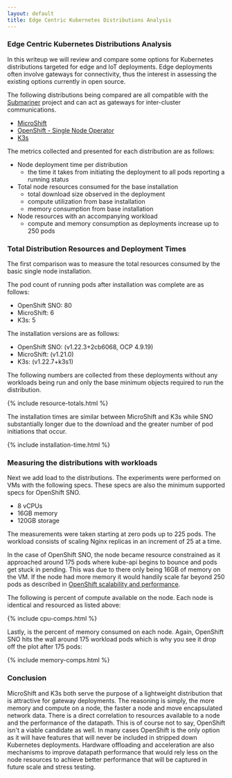 ```yaml
---
layout: default
title: Edge Centric Kubernetes Distributions Analysis
---
```


### Edge Centric Kubernetes Distributions Analysis

In this writeup we will review and compare some options for Kubernetes 
distributions targeted for edge and IoT deployments. Edge deployments 
often involve gateways for connectivity, thus the interest in assessing
the existing options currently in open source. 

The following distributions being compared are all compatible with the 
[Submariner](https://submariner.io) project and can act as gateways for 
inter-cluster communications.

- [MicroShift](https://microshift.io)
- [OpenShift - Single Node Operator](https://www.redhat.com/en/blog/meet-single-node-openshift-our-smallest-openshift-footprint-edge-architectures)
- [K3s](https://k3s.io)

The metrics collected and presented for each distribution are as follows: 
- Node deployment time per distribution
  - the time it takes from initiating the deployment to all pods reporting a running status
- Total node resources consumed for the base installation
  - total download size observed in the deployment
  - compute utilization from base installation
  - memory consumption from base installation
- Node resources with an accompanying workload
  - compute and memory consumption as deployments increase up to 250 pods

### Total Distribution Resources and Deployment Times

The first comparison was to measure the total resources consumed by the 
basic single node installation. 

The pod count of running pods after installation was complete are as follows:

- OpenShift SNO: 80
- MicroShift: 6
- K3s: 5

The installation versions are as follows:

- OpenShift SNO: (v1.22.3+2cb6068, OCP 4.9.19)
- MicroShift: (v1.21.0)
- K3s: (v1.22.7+k3s1)

The following numbers are collected from these deployments without any 
workloads being run and only the base minimum objects required to run 
the distribution.

{% include resource-totals.html %}

The installation times are similar between MicroShift and K3s while SNO
substantially longer due to the download and the greater number of pod 
initiations that occur.

{% include installation-time.html %}

### Measuring the distributions with workloads

Next we add load to the distributions. The experiments were performed 
on VMs with the following specs. These specs are also the minimum 
supported specs for OpenShift SNO.

- 8 vCPUs
- 16GB memory
- 120GB storage

The measurements were taken starting at zero pods up to 225 pods. The
workload consists of scaling Nginx replicas in an increment of 25 at a time.

In the case of OpenShift SNO, the node became resource constrained as it approached
around 175 pods where kube-api begins to bounce and pods get stuck in pending. 
This was due to there only being 16GB of memory on the VM. If the node had more 
memory it would handily scale far beyond 250 pods as described in 
[OpenShift scalability and performance](https://docs.openshift.com/container-platform/4.6/scalability_and_performance/planning-your-environment-according-to-object-maximums.html).

The following is percent of compute available on the node. Each node is identical
and resourced as listed above:

{% include cpu-comps.html %}

Lastly, is the percent of memory consumed on each node. Again, OpenShift SNO hits
the wall around 175 workload pods which is why you see it drop off the plot after
175 pods:

{% include memory-comps.html %}

### Conclusion

MicroShift and K3s both serve the purpose of a lightweight distribution that is
attractive for gateway deployments. The reasoning is simply, the more memory and
compute on a node, the faster a node and move encapsulated network data. There is
a direct correlation to resources available to a node and the performance of the
datapath. This is of course not to say, OpenShift isn't a viable candidate as well.
In many cases OpenShift is the only option as it will have features that will never be
included in stripped down Kubernetes deployments. Hardware offloading and acceleration 
are also mechanisms to improve datapath performance that would rely less on the node
resources to achieve better performance that will be captured in future scale and stress
testing.
